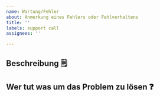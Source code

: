 ```yaml
---
name: Wartung/Fehler
about: Anmerkung eines Fehlers oder Fehlverhaltens
title: ''
labels: support call
assignees: ''

---
```


## Beschreibung 🗒️


## Wer tut was um das Problem zu lösen ❓ 
<!--
Abrechnung={XXX/XXX/XXX/ZWARTUNG}
-->
